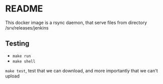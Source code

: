 # README

This docker image is a rsync daemon, that serve files from directory /srv/releases/jenkins 

## Testing 

* `make run` 
* `make shell`

`make test`, test that we can download, and more importantly that we can't upload 
